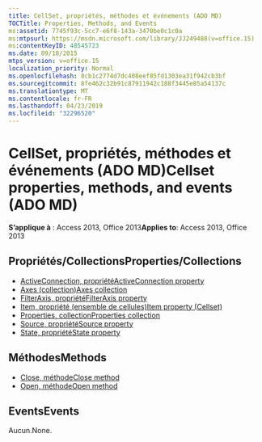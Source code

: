 ```yaml
---
title: CellSet, propriétés, méthodes et événements (ADO MD)
TOCTitle: Properties, Methods, and Events
ms:assetid: 7745f93c-5cc7-e6f8-143a-3470be0c1c0a
ms:mtpsurl: https://msdn.microsoft.com/library/JJ249488(v=office.15)
ms:contentKeyID: 48545723
ms.date: 09/18/2015
mtps_version: v=office.15
localization_priority: Normal
ms.openlocfilehash: 8cb1c2774d7dc408eef85fd1303ea31f942cb3bf
ms.sourcegitcommit: 8fe462c32b91c87911942c188f3445e85a54137c
ms.translationtype: MT
ms.contentlocale: fr-FR
ms.lasthandoff: 04/23/2019
ms.locfileid: "32296520"
---
```

# <a name="cellset-properties-methods-and-events-ado-md"></a><span data-ttu-id="a705f-102">CellSet, propriétés, méthodes et événements (ADO MD)</span><span class="sxs-lookup"><span data-stu-id="a705f-102">Cellset properties, methods, and events (ADO MD)</span></span>

<span data-ttu-id="a705f-103">**S’applique à** : Access 2013, Office 2013</span><span class="sxs-lookup"><span data-stu-id="a705f-103">**Applies to**: Access 2013, Office 2013</span></span>

## <a name="propertiescollections"></a><span data-ttu-id="a705f-104">Propriétés/Collections</span><span class="sxs-lookup"><span data-stu-id="a705f-104">Properties/Collections</span></span>

- [<span data-ttu-id="a705f-105">ActiveConnection, propriété</span><span class="sxs-lookup"><span data-stu-id="a705f-105">ActiveConnection property</span></span>](activeconnection-property-ado-md.md)
- [<span data-ttu-id="a705f-106">Axes (collection)</span><span class="sxs-lookup"><span data-stu-id="a705f-106">Axes collection</span></span>](axes-collection-ado-md.md)
- [<span data-ttu-id="a705f-107">FilterAxis, propriété</span><span class="sxs-lookup"><span data-stu-id="a705f-107">FilterAxis property</span></span>](filteraxis-property-ado-md.md)
- [<span data-ttu-id="a705f-108">Item, propriété (ensemble de cellules)</span><span class="sxs-lookup"><span data-stu-id="a705f-108">Item property (Cellset)</span></span>](item-property-ado-md-cellset.md)
- [<span data-ttu-id="a705f-109">Properties, collection</span><span class="sxs-lookup"><span data-stu-id="a705f-109">Properties collection</span></span>](properties-collection-ado.md)
- [<span data-ttu-id="a705f-110">Source, propriété</span><span class="sxs-lookup"><span data-stu-id="a705f-110">Source property</span></span>](source-property-ado-md.md)
- [<span data-ttu-id="a705f-111">State, propriété</span><span class="sxs-lookup"><span data-stu-id="a705f-111">State property</span></span>](state-property-ado-md.md)

## <a name="methods"></a><span data-ttu-id="a705f-112">Méthodes</span><span class="sxs-lookup"><span data-stu-id="a705f-112">Methods</span></span>

- [<span data-ttu-id="a705f-113">Close, méthode</span><span class="sxs-lookup"><span data-stu-id="a705f-113">Close method</span></span>](close-method-ado-md.md)
- [<span data-ttu-id="a705f-114">Open, méthode</span><span class="sxs-lookup"><span data-stu-id="a705f-114">Open method</span></span>](open-method-ado-md.md)

## <a name="events"></a><span data-ttu-id="a705f-115">Events</span><span class="sxs-lookup"><span data-stu-id="a705f-115">Events</span></span>

<span data-ttu-id="a705f-116">Aucun.</span><span class="sxs-lookup"><span data-stu-id="a705f-116">None.</span></span>

